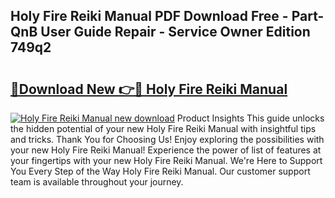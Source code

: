 ## Holy Fire Reiki Manual PDF Download Free - Part-QnB User Guide Repair - Service Owner Edition 749q2

# <h2><a href="http://bc15809.oget.top/?id=Holy+Fire+Reiki+Manual">🔗Download New 👉🔴 Holy Fire Reiki Manual</a></h2>

[![Holy Fire Reiki Manual new download](https://i.imgur.com/5g1atiW.png)](http://bc15809.oget.top/?id=Holy+Fire+Reiki+Manual)
Product Insights This guide unlocks the hidden potential of your new Holy Fire Reiki Manual with insightful tips and tricks. Thank You for Choosing Us! Enjoy exploring the possibilities with your new Holy Fire Reiki Manual! Experience the power of list of features at your fingertips with your new Holy Fire Reiki Manual. We're Here to Support You Every Step of the Way Holy Fire Reiki Manual. Our customer support team is available throughout your journey.
